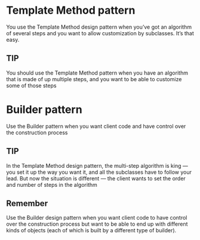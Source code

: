# Template Method pattern

You use the Template Method design pattern when you’ve got an algorithm of
several steps and you want to allow customization by subclasses. It’s that
easy.

## TIP

You should use the Template Method pattern when you have an algorithm that is made of up multiple steps, 
and you want to be able to customize some of those steps

# Builder pattern

Use the Builder pattern when you want client code and have control over the construction process

## TIP

In the Template Method design pattern, the multi-step algorithm is king —
you set it up the way you want it, and all the subclasses have to follow your lead. 
But now the situation is different — the client wants to set the order and number of steps in the algorithm

## Remember

Use the Builder design pattern when you want client code to have control
over the construction process but want to be able to end up with different
kinds of objects (each of which is built by a different type of builder).
